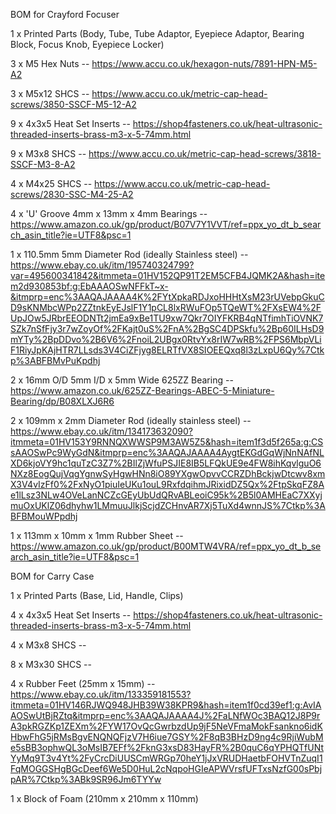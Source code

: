 BOM for Crayford Focuser

1 x Printed Parts (Body, Tube, Tube Adaptor, Eyepiece Adaptor, Bearing Block, Focus Knob, Eyepiece Locker)

3 x M5 Hex Nuts -- https://www.accu.co.uk/hexagon-nuts/7891-HPN-M5-A2

3 x M5x12 SHCS -- https://www.accu.co.uk/metric-cap-head-screws/3850-SSCF-M5-12-A2

9 x 4x3x5 Heat Set Inserts -- https://shop4fasteners.co.uk/heat-ultrasonic-threaded-inserts-brass-m3-x-5-74mm.html

9 x M3x8 SHCS -- https://www.accu.co.uk/metric-cap-head-screws/3818-SSCF-M3-8-A2

4 x M4x25 SHCS -- https://www.accu.co.uk/metric-cap-head-screws/2830-SSC-M4-25-A2

4 x 'U' Groove 4mm x 13mm x 4mm Bearings -- https://www.amazon.co.uk/gp/product/B07V7Y1VVT/ref=ppx_yo_dt_b_search_asin_title?ie=UTF8&psc=1

1 x 110.5mm 5mm Diameter Rod (ideally Stainless steel) -- https://www.ebay.co.uk/itm/195740324799?var=495600341842&itmmeta=01HV152QP91T2EM5CFB4JQMK2A&hash=item2d930853bf:g:EbAAAOSwNFFkT~x-&itmprp=enc%3AAQAJAAAA4K%2FYtXpkaRDJxoHHHtXsM23rUVebpGkuCD9sKNMbcWPp2ZZtnkEyEJslF1Y1pCL8lxRWuFOp5TQeWT%2FXsEW4%2FUpJOw5JRbrEEODNTt2jmEa9xBe1TU9xw7Qkr7OIYFKRB4qNTfimhTiOVNK7SZk7nSfFjy3r7wZoyOf%2FKajt0uS%2FnA%2BgSC4DPSkfu%2Bp60ILHsD9mYTy%2BpDDvo%2B6V6%2FnoiL2UBgx0RtvYx8rIW7wRB%2FPS6MbpVLiF1RiyJpKAjHTR7LLsds3V4CiZFjyg8ELRTfVX8SIOEEQxq8l3zLxpU6Qy%7Ctkp%3ABFBMvPuKpdhj

2 x 16mm O/D 5mm I/D x 5mm Wide 625ZZ Bearing -- https://www.amazon.co.uk/625ZZ-Bearings-ABEC-5-Miniature-Bearing/dp/B08XLXJ6R6

2 x 109mm x 2mm Diameter Rod (ideally stainless steel) -- https://www.ebay.co.uk/itm/134173632090?itmmeta=01HV153Y9RNNQXWWSP9M3AW5Z5&hash=item1f3d5f265a:g:CSsAAOSwPc9WyGdN&itmprp=enc%3AAQAJAAAA4AygtEKGdGqWjNnNAfNLXD6kjoVY9hc1quTzC3Z7%2BIlZjWfuPSJIE8IB5LFQkUE9e4FW8ihKqvlguO6NXz8EogQujVqgYgnwSyHgwHNn8iO89YXgwOpvvCCRZDhBckjwDtcwv8xmX3V4vIzFf0%2FxNyO1piuIeUKu1ouL9RxfdqihmJRixidDZ5Qx%2FtpSkqFZ8Ae1lLsz3NLw4OVeLanNCZcGEyUbUdQRvABLeoiC95k%2B5l0AMHEaC7XXyjmuOxUKlZ06dhyhw1LMmuuJlkjScjdZCHnvAR7Xj5TuXd4wnnJS%7Ctkp%3ABFBMouWPpdhj

1 x 113mm x 10mm x 1mm Rubber Sheet -- https://www.amazon.co.uk/gp/product/B00MTW4VRA/ref=ppx_yo_dt_b_search_asin_title?ie=UTF8&psc=1


BOM for Carry Case

1 x Printed Parts (Base, Lid, Handle, Clips)

4 x 4x3x5 Heat Set Inserts -- https://shop4fasteners.co.uk/heat-ultrasonic-threaded-inserts-brass-m3-x-5-74mm.html

4 x M3x8 SHCS -- 

8 x M3x30 SHCS -- 

4 x Rubber Feet (25mm x 15mm) -- https://www.ebay.co.uk/itm/133359181553?itmmeta=01HV146RJWQ948JHB39W38KPR9&hash=item1f0cd39ef1:g:AvIAAOSwUtBjRZtq&itmprp=enc%3AAQAJAAAA4J%2FaLNfWOc3BAQ12J8P9rA3pkRGZKp1ZEXm%2FYW17OvQcGwrbzdUp9jF5NeVFmaMokFsankno6idKHbwFhG5jRMsBgvENQNQFjzV7H6iue7GSY%2F8qB3BHzD9ng4c9RjiWubMe5sBB3ophwQL3oMsIB7EFf%2FknG3xsD83HayFR%2B0quC6qYPHQTfUNtYyMq9T3v4Yt%2FyCrcDiUUSCmWRGp70heY1jJxVRUDHaetbFOHVTnZuqI1FqMOGGSHgBGcDeef6We5D0HuL2cNqpoHGIeAPWVrsfUFTxsNzfG00sPbjpAR%7Ctkp%3ABk9SR96Jm6TYYw

1 x Block of Foam (210mm x 210mm x 110mm)
